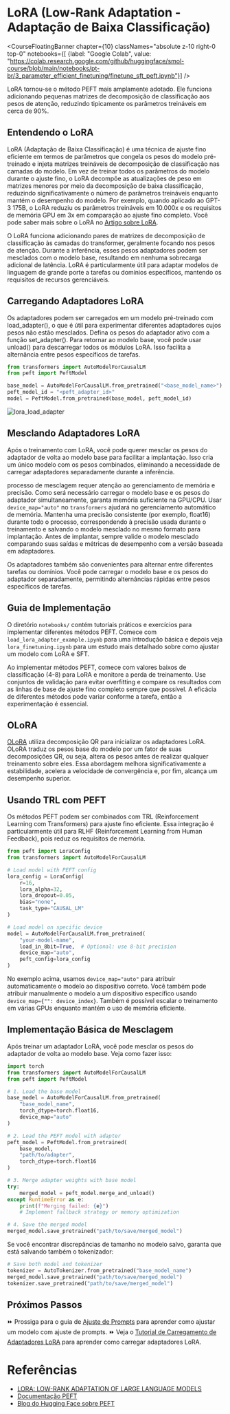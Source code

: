 # LoRA (Low-Rank Adaptation - Adaptação de Baixa Classificação)

<CourseFloatingBanner chapter={10}
  classNames="absolute z-10 right-0 top-0"
  notebooks={[
    {label: "Google Colab", value: "https://colab.research.google.com/github/huggingface/smol-course/blob/main/notebooks/pt-br/3_parameter_efficient_finetuning/finetune_sft_peft.ipynb"}] />

LoRA tornou-se o método PEFT mais amplamente adotado. Ele funciona adicionando pequenas matrizes de decomposição de classificação aos pesos de atenção, reduzindo tipicamente os parâmetros treináveis em cerca de 90%.

## Entendendo o LoRA

LoRA (Adaptação de Baixa Classificação) é uma técnica de ajuste fino eficiente em termos de parâmetros que congela os pesos do modelo pré-treinado e injeta matrizes treináveis de decomposição de classificação nas camadas do modelo. Em vez de treinar todos os parâmetros do modelo durante o ajuste fino, o LoRA decompõe as atualizações de peso em matrizes menores por meio da decomposição de baixa classificação, reduzindo significativamente o número de parâmetros treináveis enquanto mantém o desempenho do modelo. Por exemplo, quando aplicado ao GPT-3 175B, o LoRA reduziu os parâmetros treináveis em 10.000x e os requisitos de memória GPU em 3x em comparação ao ajuste fino completo. Você pode saber mais sobre o LoRA no [Artigo sobre LoRA](https://arxiv.org/pdf/2106.09685).

O LoRA funciona adicionando pares de matrizes de decomposição de classificação às camadas do transformer, geralmente focando nos pesos de atenção. Durante a inferência, esses pesos adaptadores podem ser mesclados com o modelo base, resultando em nenhuma sobrecarga adicional de latência. LoRA é particularmente útil para adaptar modelos de linguagem de grande porte a tarefas ou domínios específicos, mantendo os requisitos de recursos gerenciáveis.

## Carregando Adaptadores LoRA

Os adaptadores podem ser carregados em um modelo pré-treinado com load_adapter(), o que é útil para experimentar diferentes adaptadores cujos pesos não estão mesclados. Defina os pesos do adaptador ativo com a função set_adapter(). Para retornar ao modelo base, você pode usar unload() para descarregar todos os módulos LoRA. Isso facilita a alternância entre pesos específicos de tarefas.

```python
from transformers import AutoModelForCausalLM
from peft import PeftModel

base_model = AutoModelForCausalLM.from_pretrained("<base_model_name>")
peft_model_id = "<peft_adapter_id>"
model = PeftModel.from_pretrained(base_model, peft_model_id)
```

![lora_load_adapter](./images/lora_adapter.png)

## Mesclando Adaptadores LoRA

Após o treinamento com LoRA, você pode querer mesclar os pesos do adaptador de volta ao modelo base para facilitar a implantação. Isso cria um único modelo com os pesos combinados, eliminando a necessidade de carregar adaptadores separadamente durante a inferência.

processo de mesclagem requer atenção ao gerenciamento de memória e precisão. Como será necessário carregar o modelo base e os pesos do adaptador simultaneamente, garanta memória suficiente na GPU/CPU. Usar `device_map="auto"` no `transformers` ajudará no gerenciamento automático de memória. Mantenha uma precisão consistente (por exemplo, float16) durante todo o processo, correspondendo à precisão usada durante o treinamento e salvando o modelo mesclado no mesmo formato para implantação. Antes de implantar, sempre valide o modelo mesclado comparando suas saídas e métricas de desempenho com a versão baseada em adaptadores.

Os adaptadores também são convenientes para alternar entre diferentes tarefas ou domínios. Você pode carregar o modelo base e os pesos do adaptador separadamente, permitindo alternâncias rápidas entre pesos específicos de tarefas. 

## Guia de Implementação

O diretório `notebooks/` contém tutoriais práticos e exercícios para implementar diferentes métodos PEFT. Comece com `load_lora_adapter_example.ipynb` para uma introdução básica e depois veja `lora_finetuning.ipynb` para um estudo mais detalhado sobre como ajustar um modelo com LoRA e SFT.

Ao implementar métodos PEFT, comece com valores baixos de classificação (4-8) para LoRA e monitore a perda de treinamento. Use conjuntos de validação para evitar overfitting e compare os resultados com as linhas de base de ajuste fino completo sempre que possível. A eficácia de diferentes métodos pode variar conforme a tarefa, então a experimentação é essencial.

## OLoRA

[OLoRA](https://arxiv.org/abs/2406.01775) utiliza decomposição QR para inicializar os adaptadores LoRA. OLoRA traduz os pesos base do modelo por um fator de suas decomposições QR, ou seja, altera os pesos antes de realizar qualquer treinamento sobre eles. Essa abordagem melhora significativamente a estabilidade, acelera a velocidade de convergência e, por fim, alcança um desempenho superior.

## Usando TRL com PEFT

Os métodos PEFT podem ser combinados com TRL (Reinforcement Learning com Transformers) para ajuste fino eficiente. Essa integração é particularmente útil para RLHF (Reinforcement Learning from Human Feedback), pois reduz os requisitos de memória.

```python
from peft import LoraConfig
from transformers import AutoModelForCausalLM

# Load model with PEFT config
lora_config = LoraConfig(
    r=16,
    lora_alpha=32,
    lora_dropout=0.05,
    bias="none",
    task_type="CAUSAL_LM"
)

# Load model on specific device
model = AutoModelForCausalLM.from_pretrained(
    "your-model-name",
    load_in_8bit=True,  # Optional: use 8-bit precision
    device_map="auto",
    peft_config=lora_config
)
```

No exemplo acima, usamos `device_map="auto"` para atribuir automaticamente o modelo ao dispositivo correto. Você também pode atribuir manualmente o modelo a um dispositivo específico usando `device_map={"": device_index}`. Também é possível escalar o treinamento em várias GPUs enquanto mantém o uso de memória eficiente.

## Implementação Básica de Mesclagem

Após treinar um adaptador LoRA, você pode mesclar os pesos do adaptador de volta ao modelo base. Veja como fazer isso:

```python
import torch
from transformers import AutoModelForCausalLM
from peft import PeftModel

# 1. Load the base model
base_model = AutoModelForCausalLM.from_pretrained(
    "base_model_name",
    torch_dtype=torch.float16,
    device_map="auto"
)

# 2. Load the PEFT model with adapter
peft_model = PeftModel.from_pretrained(
    base_model,
    "path/to/adapter",
    torch_dtype=torch.float16
)

# 3. Merge adapter weights with base model
try:
    merged_model = peft_model.merge_and_unload()
except RuntimeError as e:
    print(f"Merging failed: {e}")
    # Implement fallback strategy or memory optimization

# 4. Save the merged model
merged_model.save_pretrained("path/to/save/merged_model")
```

Se você encontrar discrepâncias de tamanho no modelo salvo, garanta que está salvando também o tokenizador:

```python
# Save both model and tokenizer
tokenizer = AutoTokenizer.from_pretrained("base_model_name")
merged_model.save_pretrained("path/to/save/merged_model")
tokenizer.save_pretrained("path/to/save/merged_model")
```

## Próximos Passos

⏩ Prossiga para o guia de [Ajuste de Prompts](prompt_tuning.md) para aprender como ajustar um modelo com ajuste de prompts.
⏩ Veja o [Tutorial de Carregamento de Adaptadores LoRA](../../../notebooks/pt-br/3_parameter_efficient_finetuning/load_lora_adapter.ipynb) para aprender como carregar adaptadores LoRA.

# Referências

- [LORA: LOW-RANK ADAPTATION OF LARGE LANGUAGE MODELS](https://arxiv.org/pdf/2106.09685)
- [Documentação PEFT](https://huggingface.co/docs/peft)
- [Blog do Hugging Face sobre PEFT](https://huggingface.co/blog/peft)

